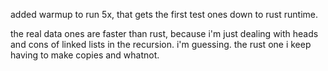 added warmup to run 5x, that gets the first
test ones down to rust runtime.

the real data ones are faster than rust, because
i'm just dealing with heads and cons of linked lists
in the recursion. i'm guessing. the rust one i keep having
to make copies and whatnot.
